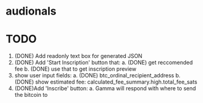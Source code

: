 # audionals

# TODO

1. (DONE) Add readonly text box for generated JSON
2. (DONE) Add 'Start Inscription' button that:
   a. (DONE) get reccomended fee
   b. (DONE) use that to get inscription preview
3. show user input fields:
   a. (DONE) btc_ordinal_recipient_address
   b. (DONE) show estimated fee: calculated_fee_summary.high.total_fee_sats
4. (DONE)Add 'Inscribe' button:
   a. Gamma will respond with where to send the bitcoin to
